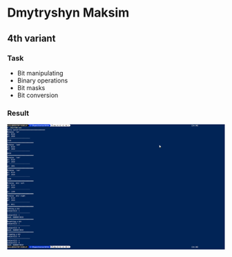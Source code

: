 # Dmytryshyn Maksim


## 4th variant


### Task


* Bit manipulating
* Binary operations
* Bit masks
* Bit conversion


### Result


![res](../../docs/images/l06/res.png)